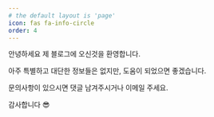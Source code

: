 ```yaml
---
# the default layout is 'page'
icon: fas fa-info-circle
order: 4
---
```


안녕하세요 제 블로그에 오신것을 환영합니다.

아주 특별하고 대단한 정보들은 없지만, 도움이 되었으면 좋겠습니다.

문의사항이 있으시면 댓글 남겨주시거나 이메일 주세요.

감사합니다 😎
